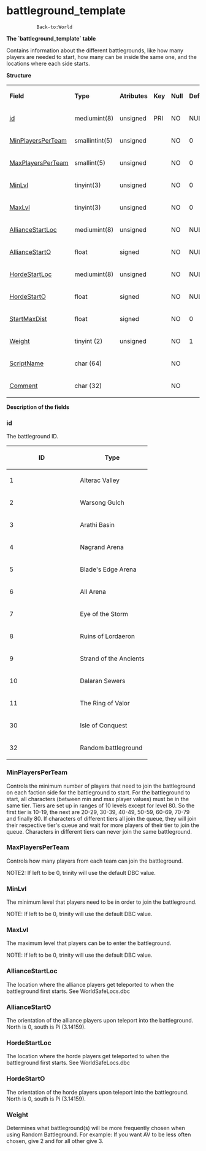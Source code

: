 # battleground\_template

`            Back-to:World     `

**The \`battleground\_template\` table**

Contains information about the different battlegrounds, like how many players are needed to start, how many can be inside the same one, and the locations where each side starts.

**Structure**

<table>
<colgroup>
<col width="12%" />
<col width="12%" />
<col width="12%" />
<col width="12%" />
<col width="12%" />
<col width="12%" />
<col width="12%" />
<col width="12%" />
</colgroup>
<tbody>
<tr class="odd">
<td><p><strong>Field</strong></p></td>
<td><p><strong>Type</strong></p></td>
<td><p><strong>Atributes</strong></p></td>
<td><p><strong>Key</strong></p></td>
<td><p><strong>Null</strong></p></td>
<td><p><strong>Default</strong></p></td>
<td><p><strong>Extra</strong></p></td>
<td><p><strong>Comment</strong></p></td>
</tr>
<tr class="even">
<td><p><a href="#id">id</a></p></td>
<td><p>mediumint(8)</p></td>
<td><p>unsigned</p></td>
<td><p>PRI</p></td>
<td><p>NO</p></td>
<td><p>NULL</p></td>
<td><p><br />
</p></td>
<td><p><br />
</p></td>
</tr>
<tr class="odd">
<td><p><a href="#MinPlayersPerTeam">MinPlayersPerTeam</a></p></td>
<td><p>smallintint(5)</p></td>
<td><p>unsigned</p></td>
<td><p><br />
</p></td>
<td><p>NO</p></td>
<td><p>0</p></td>
<td><p><br />
</p></td>
<td><p><br />
</p></td>
</tr>
<tr class="even">
<td><p><a href="#MaxPlayersPerTeam">MaxPlayersPerTeam</a></p></td>
<td><p>smallint(5)</p></td>
<td><p>unsigned</p></td>
<td><p><br />
</p></td>
<td><p>NO</p></td>
<td><p>0</p></td>
<td><p><br />
</p></td>
<td><p><br />
</p></td>
</tr>
<tr class="odd">
<td><p><a href="#MinLvl">MinLvl</a></p></td>
<td><p>tinyint(3)</p></td>
<td><p>unsigned</p></td>
<td><p><br />
</p></td>
<td><p>NO</p></td>
<td><p>0</p></td>
<td><p><br />
</p></td>
<td><p><br />
</p></td>
</tr>
<tr class="even">
<td><p><a href="#MaxLvl">MaxLvl</a></p></td>
<td><p>tinyint(3)</p></td>
<td><p>unsigned</p></td>
<td><p><br />
</p></td>
<td><p>NO</p></td>
<td><p>0</p></td>
<td><p><br />
</p></td>
<td><p><br />
</p></td>
</tr>
<tr class="odd">
<td><p><a href="#AllianceStartLoc">AllianceStartLoc</a></p></td>
<td><p>mediumint(8)</p></td>
<td><p>unsigned</p></td>
<td><p><br />
</p></td>
<td><p>NO</p></td>
<td><p>NULL</p></td>
<td><p><br />
</p></td>
<td><p><br />
</p></td>
</tr>
<tr class="even">
<td><p><a href="#AllianceStartO">AllianceStartO</a></p></td>
<td><p>float</p></td>
<td><p>signed</p></td>
<td><p><br />
</p></td>
<td><p>NO</p></td>
<td><p>NULL</p></td>
<td><p><br />
</p></td>
<td><p><br />
</p></td>
</tr>
<tr class="odd">
<td><p><a href="#HordeStartLoc">HordeStartLoc</a></p></td>
<td><p>mediumint(8)</p></td>
<td><p>unsigned</p></td>
<td><p><br />
</p></td>
<td><p>NO</p></td>
<td><p>NULL</p></td>
<td><p><br />
</p></td>
<td><p><br />
</p></td>
</tr>
<tr class="even">
<td><p><a href="#HordeStartO">HordeStartO</a></p></td>
<td><p>float</p></td>
<td><p>signed</p></td>
<td><p><br />
</p></td>
<td><p>NO</p></td>
<td><p>NULL</p></td>
<td><p><br />
</p></td>
<td><p><br />
</p></td>
</tr>
<tr class="odd">
<td><p><a href="#StartMaxDist">StartMaxDist</a></p></td>
<td><p>float</p></td>
<td><p>signed</p></td>
<td><p><br />
</p></td>
<td><p>NO</p></td>
<td><p>0</p></td>
<td><p><br />
</p></td>
<td><p><br />
</p></td>
</tr>
<tr class="even">
<td><p><a href="#Weight">Weight</a></p></td>
<td><p>tinyint (2)</p></td>
<td><p>unsigned</p></td>
<td><p><br />
</p></td>
<td><p>NO</p></td>
<td><p>1</p></td>
<td><p><br />
</p></td>
<td><p><br />
</p></td>
</tr>
<tr class="odd">
<td><p><a href="#ScriptName">ScriptName</a></p></td>
<td><p>char (64)</p></td>
<td><p><br />
</p></td>
<td><p><br />
</p></td>
<td><p>NO</p></td>
<td><p><br />
</p></td>
<td><p><br />
</p></td>
<td><p><br />
</p></td>
</tr>
<tr class="even">
<td><p><a href="#Comment">Comment</a></p></td>
<td><p>char (32)</p></td>
<td><p><br />
</p></td>
<td><p><br />
</p></td>
<td><p>NO</p></td>
<td><p><br />
</p></td>
<td><p><br />
</p></td>
<td><p><br />
</p></td>
</tr>
</tbody>
</table>

**Description of the fields**

### id

The battleground ID.

<table>
<colgroup>
<col width="50%" />
<col width="50%" />
</colgroup>
<thead>
<tr class="header">
<th><p>ID</p></th>
<th><p>Type</p></th>
</tr>
</thead>
<tbody>
<tr class="odd">
<td><p>1</p></td>
<td><p>Alterac Valley</p></td>
</tr>
<tr class="even">
<td><p>2</p></td>
<td><p>Warsong Gulch</p></td>
</tr>
<tr class="odd">
<td><p>3</p></td>
<td><p>Arathi Basin</p></td>
</tr>
<tr class="even">
<td><p>4</p></td>
<td><p>Nagrand Arena</p></td>
</tr>
<tr class="odd">
<td><p>5</p></td>
<td><p>Blade's Edge Arena</p></td>
</tr>
<tr class="even">
<td><p>6</p></td>
<td><p>All Arena</p></td>
</tr>
<tr class="odd">
<td><p>7</p></td>
<td><p>Eye of the Storm</p></td>
</tr>
<tr class="even">
<td><p>8</p></td>
<td><p>Ruins of Lordaeron</p></td>
</tr>
<tr class="odd">
<td><p>9</p></td>
<td><p>Strand of the Ancients</p></td>
</tr>
<tr class="even">
<td><p>10</p></td>
<td><p>Dalaran Sewers</p></td>
</tr>
<tr class="odd">
<td><p>11</p></td>
<td><p>The Ring of Valor</p></td>
</tr>
<tr class="even">
<td><p>30</p></td>
<td><p>Isle of Conquest</p></td>
</tr>
<tr class="odd">
<td><p>32</p></td>
<td><p>Random battleground</p></td>
</tr>
</tbody>
</table>

### MinPlayersPerTeam

Controls the minimum number of players that need to join the battleground on each faction side for the battleground to start. For the battleground to start, all characters (between min and max player values) must be in the same tier. Tiers are set up in ranges of 10 levels except for level 80. So the first tier is 10-19, the next are 20-29, 30-39, 40-49, 50-59, 60-69, 70-79 and finally 80. If characters of different tiers all join the queue, they will join their respective tier's queue and wait for more players of their tier to join the queue. Characters in different tiers can never join the same battleground.

### MaxPlayersPerTeam

Controls how many players from each team can join the battleground.

NOTE2: If left to be 0, trinity will use the default DBC value.

### MinLvl

The minimum level that players need to be in order to join the battleground.

NOTE: If left to be 0, trinity will use the default DBC value.

### MaxLvl

The maximum level that players can be to enter the battleground.

NOTE: If left to be 0, trinity will use the default DBC value.

### AllianceStartLoc

The location where the alliance players get teleported to when the battleground first starts. See WorldSafeLocs.dbc

### AllianceStartO

The orientation of the alliance players upon teleport into the battleground. North is 0, south is Pi (3.14159).

### HordeStartLoc

The location where the horde players get teleported to when the battleground first starts. See WorldSafeLocs.dbc

### HordeStartO

The orientation of the horde players upon teleport into the battleground. North is 0, south is Pi (3.14159).

### Weight

Determines what battleground(s) will be more frequently chosen when using Random Battleground.
For example: If you want AV to be less often chosen, give 2 and for all other give 3.
